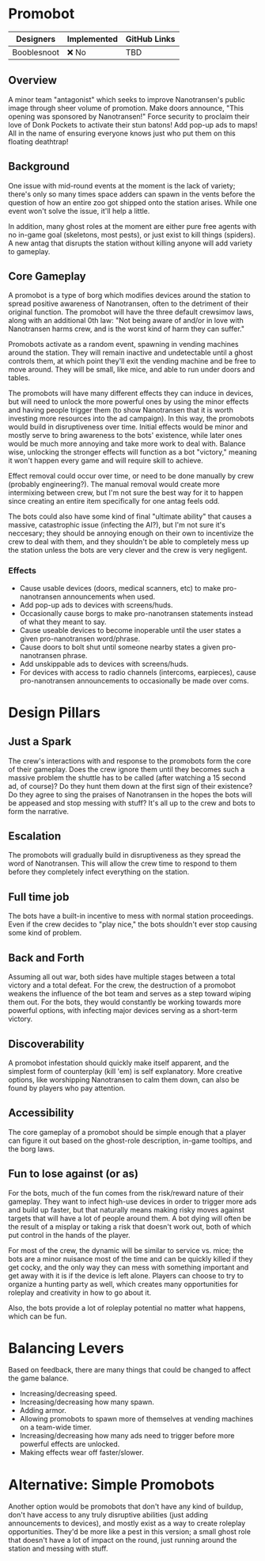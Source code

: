 # Promobot

| Designers | Implemented | GitHub Links |
|---|---|---|
| Booblesnoot | :x: No | TBD |

## Overview

A minor team "antagonist" which seeks to improve Nanotransen's public image through sheer volume of promotion. Make doors announce, "This opening was sponsored by Nanotransen!" Force security to proclaim their love of Donk Pockets to activate their stun batons! Add pop-up ads to maps! All in the name of ensuring everyone knows just who put them on this floating deathtrap!

## Background

One issue with mid-round events at the moment is the lack of variety; there's only so many times space adders can spawn in the vents before the question of how an entire zoo got shipped onto the station arises. While one event won't solve the issue, it'll help a little.

In addition, many ghost roles at the moment are either pure free agents with no in-game goal (skeletons, most pests), or just exist to kill things (spiders). A new antag that disrupts the station without killing anyone will add variety to gameplay.

## Core Gameplay

A promobot is a type of borg which modifies devices around the station to spread positive awareness of Nanotransen, often to the detriment of their original function. The promobot will have the three default crewsimov laws, along with an additional 0th law: "Not being aware of and/or in love with Nanotransen harms crew, and is the worst kind of harm they can suffer."

Promobots activate as a random event, spawning in vending machines around the station. They will remain inactive and undetectable until a ghost controls them, at which point they'll exit the vending machine and be free to move around. They will be small, like mice, and able to run under doors and tables.

The promobots will have many different effects they can induce in devices, but will need to unlock the more powerful ones by using the minor effects and having people trigger them (to show Nanotransen that it is worth investing more resources into the ad campaign). In this way, the promobots would build in disruptiveness over time. Initial effects would be minor and mostly serve to bring awareness to the bots' existence, while later ones would be much more annoying and take more work to deal with. Balance wise, unlocking the stronger effects will function as a bot "victory," meaning it won't happen every game and will require skill to achieve. 

Effect removal could occur over time, or need to be done manually by crew (probably engineering?). The manual removal would create more intermixing between crew, but I'm not sure the best way for it to happen since creating an entire item specifically for one antag feels odd.

The bots could also have some kind of final "ultimate ability" that causes a massive, catastrophic issue (infecting the AI?), but I'm not sure it's neccesary; they should be annoying enough on their own to incentivize the crew to deal with them, and they shouldn't be able to completely mess up the station unless the bots are very clever and the crew is very negligent.

### Effects
- Cause usable devices (doors, medical scanners, etc) to make pro-nanotransen announcements when used.
- Add pop-up ads to devices with screens/huds.
- Occasionally cause borgs to make pro-nanotransen statements instead of what they meant to say.
- Cause useable devices to become inoperable until the user states a given pro-nanotransen word/phrase.
- Cause doors to bolt shut until someone nearby states a given pro-nanotransen phrase.
- Add unskippable ads to devices with screens/huds.
- For devices with access to radio channels (intercoms, earpieces), cause pro-nanotransen announcements to occasionally be made over coms.

# Design Pillars

## Just a Spark

The crew's interactions with and response to the promobots form the core of their gameplay. Does the crew ignore them until they becomes such a massive problem the shuttle has to be called (after watching a 15 second ad, of course)? Do they hunt them down at the first sign of their existence? Do they agree to sing the praises of Nanotransen in the hopes the bots will be appeased and stop messing with stuff? It's all up to the crew and bots to form the narrative.
  
## Escalation

The promobots will gradually build in disruptiveness as they spread the word of Nanotransen. This will allow the crew time to respond to them before they completely infect everything on the station.
  
## Full time job

The bots have a built-in incentive to mess with normal station proceedings. Even if the crew decides to "play nice," the bots shouldn't ever stop causing some kind of problem.
  
## Back and Forth

Assuming all out war, both sides have multiple stages between a total victory and a total defeat. For the crew, the destruction of a promobot weakens the influence of the bot team and serves as a step toward wiping them out. For the bots, they would constantly be working towards more powerful options, with infecting major devices serving as a short-term victory.
  
## Discoverability

A promobot infestation should quickly make itself apparent, and the simplest form of counterplay (kill 'em) is self explanatory. More creative options, like worshipping Nanotransen to calm them down, can also be found by players who pay attention.
  
## Accessibility

The core gameplay of a promobot should be simple enough that a player can figure it out based on the ghost-role description, in-game tooltips, and the borg laws.
  
## Fun to lose against (or as)

For the bots, much of the fun comes from the risk/reward nature of their gameplay. They want to infect high-use devices in order to trigger more ads and build up faster, but that naturally means making risky moves against targets that will have a lot of people around them. A bot dying will often be the result of a misplay or taking a risk that doesn't work out, both of which put control in the hands of the player.

For most of the crew, the dynamic will be similar to service vs. mice; the bots are a minor nuisance most of the time and can be quickly killed if they get cocky, and the only way they can mess with something important and get away with it is if the device is left alone. Players can choose to try to organize a hunting party as well, which creates many opportunities for roleplay and creativity in how to go about it.

Also, the bots provide a lot of roleplay potential no matter what happens, which can be fun.

# Balancing Levers

Based on feedback, there are many things that could be changed to affect the game balance.

- Increasing/decreasing speed.
- Increasing/decreasing how many spawn.
- Adding armor.
- Allowing promobots to spawn more of themselves at vending machines on a team-wide timer.
- Increasing/decreasing how many ads need to trigger before more powerful effects are unlocked.
- Making effects wear off faster/slower.

# Alternative: Simple Promobots
Another option would be promobots that don't have any kind of buildup, don't have access to any truly disruptive abilities (just adding announcements to devices), and mostly exist as a way to create roleplay opportunities. They'd be more like a pest in this version; a small ghost role that doesn't have a lot of impact on the round, just running around the station and messing with stuff.
